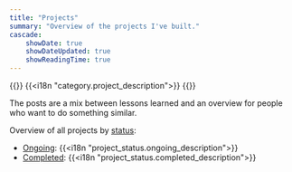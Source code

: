 ```yaml
---
title: "Projects"
summary: "Overview of the projects I've built."
cascade:
    showDate: true
    showDateUpdated: true
    showReadingTime: true
---
```


{{<lead>}}
{{<i18n "category.project_description">}}
{{</lead>}}

The posts are a mix between lessons learned and an overview for people who want to
do something similar.

Overview of all projects by [status](project-status):
- [Ongoing](project-status/ongoing): {{<i18n "project_status.ongoing_description">}}
- [Completed](project-status/completed): {{<i18n "project_status.completed_description">}}
